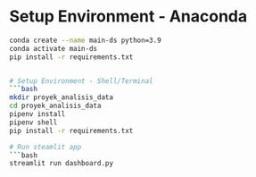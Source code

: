 # Setup Environment - Anaconda

````bash
conda create --name main-ds python=3.9
conda activate main-ds
pip install -r requirements.txt


# Setup Environment - Shell/Terminal
```bash
mkdir proyek_analisis_data
cd proyek_analisis_data
pipenv install
pipenv shell
pip install -r requirements.txt

# Run steamlit app
```bash
streamlit run dashboard.py
````
